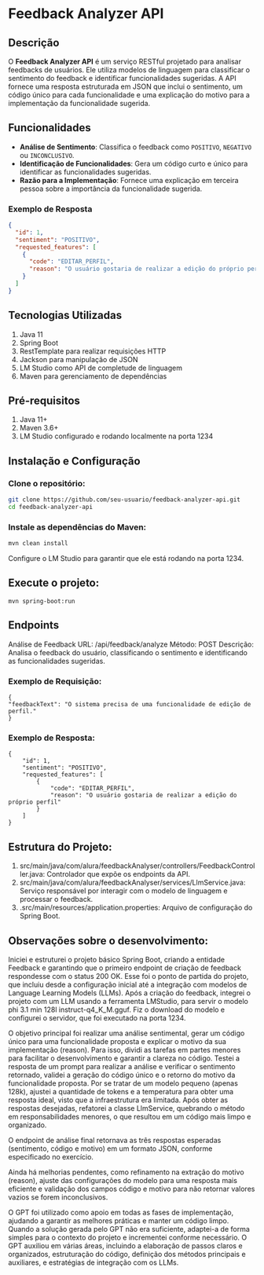 
# Feedback Analyzer API

## Descrição

O **Feedback Analyzer API** é um serviço RESTful projetado para analisar feedbacks de usuários. Ele utiliza modelos de linguagem para classificar o sentimento do feedback e identificar funcionalidades sugeridas. A API fornece uma resposta estruturada em JSON que inclui o sentimento, um código único para cada funcionalidade e uma explicação do motivo para a implementação da funcionalidade sugerida.

## Funcionalidades

- **Análise de Sentimento**: Classifica o feedback como `POSITIVO`, `NEGATIVO` ou `INCONCLUSIVO`.
- **Identificação de Funcionalidades**: Gera um código curto e único para identificar as funcionalidades sugeridas.
- **Razão para a Implementação**: Fornece uma explicação em terceira pessoa sobre a importância da funcionalidade sugerida.

### Exemplo de Resposta

```json
{
  "id": 1,
  "sentiment": "POSITIVO",
  "requested_features": [
    {
      "code": "EDITAR_PERFIL",
      "reason": "O usuário gostaria de realizar a edição do próprio perfil"
    }
  ]
}
```
## Tecnologias Utilizadas

1. Java 11
2. Spring Boot
3. RestTemplate para realizar requisições HTTP
4. Jackson para manipulação de JSON
5. LM Studio como API de completude de linguagem
6. Maven para gerenciamento de dependências

## Pré-requisitos

1. Java 11+
2. Maven 3.6+
3. LM Studio configurado e rodando localmente na porta 1234

## Instalação e Configuração

### Clone o repositório:

```bash
git clone https://github.com/seu-usuario/feedback-analyzer-api.git
cd feedback-analyzer-api
```
### Instale as dependências do Maven:

```bash
mvn clean install
```

Configure o LM Studio para garantir que ele está rodando na porta 1234.

## Execute o projeto:

```mvn spring-boot:run```

## Endpoints

Análise de Feedback
URL: /api/feedback/analyze
Método: POST
Descrição: Analisa o feedback do usuário, classificando o sentimento e identificando as funcionalidades sugeridas.

### Exemplo de Requisição:
```
{
"feedbackText": "O sistema precisa de uma funcionalidade de edição de perfil."
}
```

### Exemplo de Resposta:

```
{
    "id": 1,
    "sentiment": "POSITIVO",
    "requested_features": [
        {
            "code": "EDITAR_PERFIL",
            "reason": "O usuário gostaria de realizar a edição do próprio perfil"
        } 
    ]
}
```

## Estrutura do Projeto:
1. src/main/java/com/alura/feedbackAnalyser/controllers/FeedbackController.java: 
Controlador que expõe os endpoints da API.
2. src/main/java/com/alura/feedbackAnalyser/services/LlmService.java: 
Serviço responsável por interagir com o modelo de linguagem e processar o feedback. 
3. .src/main/resources/application.properties: 
Arquivo de configuração do Spring Boot.

## Observações sobre o desenvolvimento:

Iniciei e estruturei o projeto básico Spring Boot, criando a entidade Feedback e garantindo que o primeiro endpoint de criação de feedback respondesse com o status 200 OK. Esse foi o ponto de partida do projeto, que incluiu desde a configuração inicial até a integração com modelos de Language Learning Models (LLMs). Após a criação do feedback, integrei o projeto com um LLM usando a ferramenta LMStudio, para servir o modelo phi 3.1 min 128l instruct-q4_K_M.gguf. Fiz o download do modelo e configurei o servidor, que foi executado na porta 1234.

O objetivo principal foi realizar uma análise sentimental, gerar um código único para uma funcionalidade proposta e explicar o motivo da sua implementação (reason). Para isso, dividi as tarefas em partes menores para facilitar o desenvolvimento e garantir a clareza no código. Testei a resposta de um prompt para realizar a análise e verificar o sentimento retornado, validei a geração do código único e o retorno do motivo da funcionalidade proposta. Por se tratar de um modelo pequeno (apenas 128k), ajustei a quantidade de tokens e a temperatura para obter uma resposta ideal, visto que a infraestrutura era limitada. Após obter as respostas desejadas, refatorei a classe LlmService, quebrando o método em responsabilidades menores, o que resultou em um código mais limpo e organizado.

O endpoint de análise final retornava as três respostas esperadas (sentimento, código e motivo) em um formato JSON, conforme especificado no exercício. 

Ainda há melhorias pendentes, como refinamento na extração do motivo (reason), ajuste das configurações do modelo para uma resposta mais eficiente e validação dos campos código e motivo para não retornar valores vazios se forem inconclusivos.

O GPT foi utilizado como apoio em todas as fases de implementação, ajudando a garantir as melhores práticas e manter um código limpo. Quando a solução gerada pelo GPT não era suficiente, adaptei-a de forma simples para o contexto do projeto e incrementei conforme necessário. O GPT auxiliou em várias áreas, incluindo a elaboração de passos claros e organizados, estruturação do código, definição dos métodos principais e auxiliares, e estratégias de integração com os LLMs.











